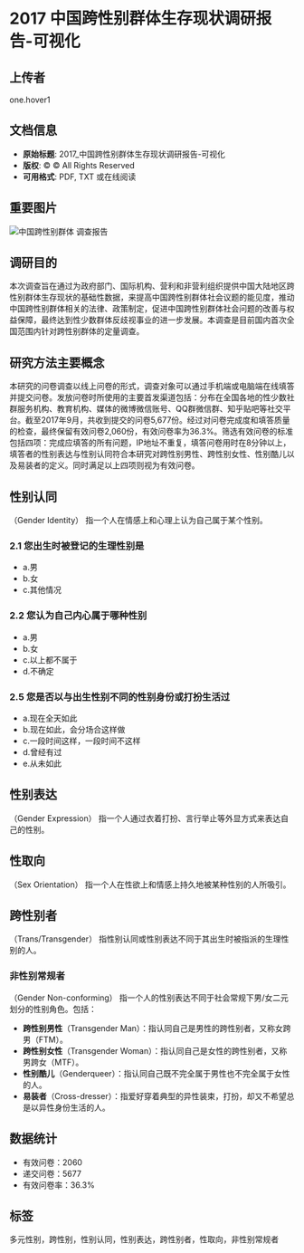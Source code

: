 # 2017 中国跨性别群体生存现状调研报告-可视化

## 上传者
one.hover1

## 文档信息
- **原始标题**: 2017_中国跨性别群体生存现状调研报告-可视化
- **版权**: © © All Rights Reserved
- **可用格式**: PDF, TXT 或在线阅读

## 重要图片
![中国跨性别群体 调查报告](https://html.scribdassets.com/3cpo1uterkc68zny/images/1-d0a535caa0.png)

## 调研目的
本次调查旨在通过为政府部门、国际机构、营利和非营利组织提供中国大陆地区跨性别群体生存现状的基础性数据，来提高中国跨性别群体社会议题的能见度，推动中国跨性别群体相关的法律、政策制定，促进中国跨性别群体社会问题的改善与权益保障，最终达到性少数群体反歧视事业的进一步发展。本调查是目前国内首次全国范围内针对跨性别群体的定量调查。

## 研究方法主要概念
本研究的问卷调查以线上问卷的形式，调查对象可以通过手机端或电脑端在线填答并提交问卷。发放问卷时所使用的主要首发渠道包括：分布在全国各地的性少数社群服务机构、教育机构、媒体的微博微信账号、QQ群微信群、知乎贴吧等社交平台。截至2017年9月，共收到提交的问卷5,677份。经过对问卷完成度和填答质量的检查，最终保留有效问卷2,060份，有效问卷率为36.3%。筛选有效问卷的标准包括四项：完成应填答的所有问题，IP地址不重复，填答问卷用时在8分钟以上，填答者的性别表达与性别认同符合本研究对跨性别男性、跨性别女性、性别酷儿以及易装者的定义。同时满足以上四项则视为有效问卷。

## 性别认同
（Gender Identity）
指一个人在情感上和心理上认为自己属于某个性别。

### 2.1 您出生时被登记的生理性别是
- a.男 
- b.女 
- c.其他情况

### 2.2 您认为自己内心属于哪种性别
- a.男 
- b.女 
- c.以上都不属于 
- d.不确定

### 2.5 您是否以与出生性别不同的性别身份或打扮生活过
- a.现在全天如此 
- b.现在如此，会分场合这样做
- c.一段时间这样，一段时间不这样 
- d.曾经有过 
- e.从未如此

## 性别表达
（Gender Expression）
指一个人通过衣着打扮、言行举止等外显方式来表达自己的性别。

## 性取向
（Sex Orientation）
指一个人在性欲上和情感上持久地被某种性别的人所吸引。

## 跨性别者
（Trans/Transgender）
指性别认同或性别表达不同于其出生时被指派的生理性别的人。

### 非性别常规者
（Gender Non-conforming）
指一个人的性别表达不同于社会常规下男/女二元划分的性别角色。包括：
- **跨性别男性**（Transgender Man）：指认同自己是男性的跨性别者，又称女跨男（FTM）。
- **跨性别女性**（Transgender Woman）：指认同自己是女性的跨性别者，又称男跨女（MTF）。
- **性别酷儿**（Genderqueer）：指认同自己既不完全属于男性也不完全属于女性的人。
- **易装者**（Cross-dresser）：指爱好穿着典型的异性装束，打扮，却又不希望总是以异性身份生活的人。

## 数据统计
- 有效问卷：2060
- 递交问卷：5677
- 有效问卷率：36.3%

## 标签
多元性别，跨性别，性别认同，性别表达，跨性别者，性取向，非性别常规者